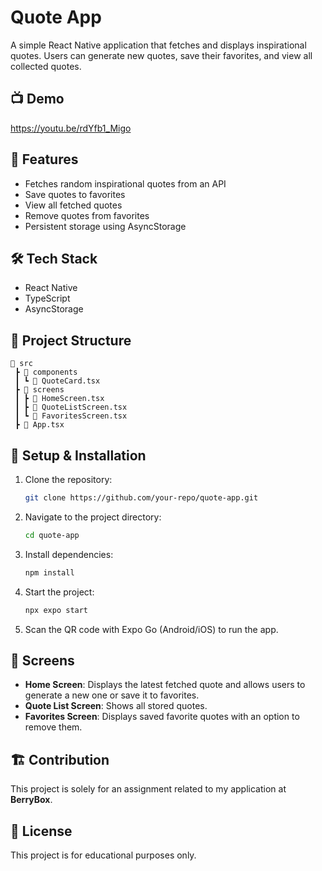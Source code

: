 # Quote App

A simple React Native application that fetches and displays inspirational quotes. Users can generate new quotes, save their favorites, and view all collected quotes.

## 📺 Demo
https://youtu.be/rdYfb1_Migo

## 🚀 Features
- Fetches random inspirational quotes from an API
- Save quotes to favorites
- View all fetched quotes
- Remove quotes from favorites
- Persistent storage using AsyncStorage

## 🛠 Tech Stack
- React Native
- TypeScript
- AsyncStorage

## 📂 Project Structure
```
📁 src
 ┣ 📂 components
 ┃ ┗ 📜 QuoteCard.tsx
 ┣ 📂 screens
 ┃ ┣ 📜 HomeScreen.tsx
 ┃ ┣ 📜 QuoteListScreen.tsx
 ┃ ┗ 📜 FavoritesScreen.tsx
 ┣ 📜 App.tsx
```

## 📌 Setup & Installation
1. Clone the repository:
   ```sh
   git clone https://github.com/your-repo/quote-app.git
   ```
2. Navigate to the project directory:
   ```sh
   cd quote-app
   ```
3. Install dependencies:
   ```sh
   npm install
   ```
4. Start the project:
   ```sh
   npx expo start
   ```
5. Scan the QR code with Expo Go (Android/iOS) to run the app.

## 📱 Screens
- **Home Screen**: Displays the latest fetched quote and allows users to generate a new one or save it to favorites.
- **Quote List Screen**: Shows all stored quotes.
- **Favorites Screen**: Displays saved favorite quotes with an option to remove them.

## 🏗 Contribution
This project is solely for an assignment related to my application at **BerryBox**.

## 📜 License
This project is for educational purposes only.

